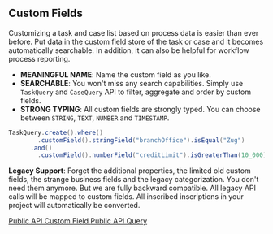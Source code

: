 ## Custom Fields
Customizing a task and case list based on process data is easier than ever before.
Put data in the custom field store of the task or case and it becomes automatically searchable.
In addition, it can also be helpful for workflow process reporting.

 * __MEANINGFUL NAME__: Name the custom field as you like.
 * __SEARCHABLE__: You won't miss any search capabilities. Simply use `TaskQuery` and `CaseQuery` API to filter, aggregate and order by custom fields.
 * __STRONG TYPING__: All custom fields are strongly typed. You can choose between `STRING`, `TEXT`, `NUMBER` and `TIMESTAMP`.

```java
TaskQuery.create().where()
        .customField().stringField("branchOffice").isEqual("Zug")
      .and()
        .customField().numberField("creditLimit").isGreaterThan(10_000);
```

__Legacy Support__: Forget the additional properties, the limited old custom fields, the strange business fields and the legacy categorization.
You don't need them anymore. But we are fully backward compatible. All legacy API calls will be mapped to custom fields.
All inscribed inscriptions in your project will automatically be converted.

<div class="btn-group btn-group-sm mb-4" role="group" aria-label="...">
	<a href="/doc/8.0.latest/public-api/ch/ivyteam/ivy/workflow/custom/field/ICustomFields.html" class="btn btn-outline-dark btn-sm" role="button" target="_blank">
	  <i class="fab fa-java"></i> Public API Custom Field
	</a>
	<a href="/doc/8.0.latest/public-api/ch/ivyteam/ivy/workflow/query/TaskQuery.IFilterableColumns.html#customField--" class="btn btn-outline-dark btn-sm" role="button" target="_blank">
	  <i class="fab fa-java"></i> Public API Query
	</a>
</div>
